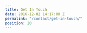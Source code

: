 ```yaml
---
title: Get In Touch
date: 2016-12-02 14:17:00 Z
permalink: "/contact/get-in-touch/"
position: 20
---
```


